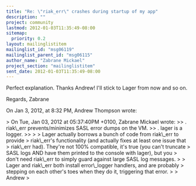 ```yaml
---
title: "Re: \"riak_err\" crashes during startup of my app"
description: ""
project: community
lastmod: 2012-01-03T11:35:49-08:00
sitemap:
  priority: 0.2
layout: mailinglistitem
mailinglist_id: "msg06119"
mailinglist_parent_id: "msg06115"
author_name: "Zabrane Mickael"
project_section: "mailinglistitem"
sent_date: 2012-01-03T11:35:49-08:00
---
```



Perfect explanation. Thanks Andrew!
I'll stick to Lager from now and so on.

Regards,
Zabrane


On Jan 3, 2012, at 8:32 PM, Andrew Thompson wrote:

&gt; On Tue, Jan 03, 2012 at 05:37:40PM +0100, Zabrane Mickael wrote:
&gt;&gt; . riak\\_err prevents/minimizes SASL error dumps on the VM.
&gt;&gt; . lager is a logger.
&gt;&gt; 
&gt; 
&gt; Lager actually borrows a bunch of code from riak\\_err to provide
&gt; riak\\_err's functionality (and actually fixes at least one issue that
&gt; riak\\_err had). They're not 100% compatible, it's true (you can't truncate
&gt; SASL logs AND have them printed to the console with lager), but you
&gt; don't need riak\\_err to simply guard against large SASL log messages.
&gt; 
&gt; Lager and riak\\_err both install error\\_logger handlers, and are probably
&gt; stepping on each other's toes when they do it, triggering that error.
&gt; 
&gt; Andrew
&gt; 
